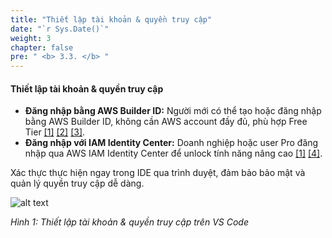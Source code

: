 ```yaml
---
title: "Thiết lập tài khoản & quyền truy cập"
date: "`r Sys.Date()`"
weight: 3
chapter: false
pre: " <b> 3.3. </b> "
---
```


#### Thiết lập tài khoản & quyền truy cập

- **Đăng nhập bằng AWS Builder ID:** Người mới có thể tạo hoặc đăng nhập bằng AWS Builder ID, không cần AWS account đầy đủ, phù hợp Free Tier [[1]](https://aws.amazon.com/vi/q/developer/getting-started/) [[2]](https://aws.amazon.com/vi/awstv/watch/d2a2b019175/) [[3]](https://community.aws/content/2fVw1hN4VeTF3qtVSZHfQiQUS16/getting-started-with-amazon-q-developer-in-visual-studio-code?lang=en).
- **Đăng nhập với IAM Identity Center:** Doanh nghiệp hoặc user Pro đăng nhập qua AWS IAM Identity Center để unlock tính năng nâng cao [[1]](https://aws.amazon.com/vi/q/developer/getting-started/) [[4]](https://aws.amazon.com/vi/q/developer/build/).

Xác thực thực hiện ngay trong IDE qua trình duyệt, đảm bảo bảo mật và quản lý quyền truy cập dễ dàng.

![alt text](/images/3-setting-up-dev-environment/3.3-setting-up-credentials/image.png)

*Hình 1: Thiết lập tài khoản & quyền truy cập trên VS Code*